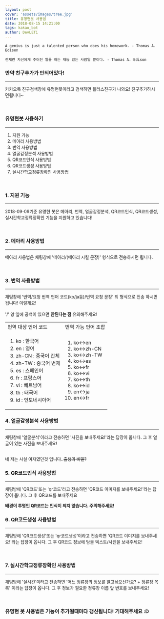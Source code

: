 ```yaml
---
layout: post
cover: 'assets/images/tree.jpg'
title: 유명현봇 사용법
date: 2018-08-15 14:21:00
tags: kakao_bot
author: DevLETi
---
```



```
A genius is just a talented person who does his homework. - Thomas A. Edison

천재란 자신에게 주어진 일을 하는 재능 있는 사람일 뿐이다. - Thomas A. Edison
```

### 만약 친구추가가 안되어있다!
<hr />

<p>카카오톡 친구검색창에 유명현봇이라고 검색하면 플러스친구가 나와요! 친구추가하시면됩니다~</p>


<br/>

<h3>유명현봇 사용하기</h3>
<hr />


<ol>
<li>지원 기능</li>
<li>메아리 사용방법</li>
<li>번역 사용방법</li>
<li>얼굴감정분석 사용방법</li>
<li>QR코드인식 사용방법</li>
<li>QR코드생성 사용방법</li>
<li>실시간학교정류장확인 사용방법</li>
</ol>


<br/>

<h3>1. 지원 기능</h3>
<hr />

<p>2018-09-09기준 유명현 봇은 메아리, 번역, 얼굴감정분석, QR코드인식, QR코드생성, 실시간학교정류장확인 기능을 지원하고 있습니다!</p>

<br />


<h3>2. 메아리 사용방법</h3>
<hr />

<p>메아리 사용법은 채팅창에 '메아리/(메아리 시킬 문장)' 형식으로 전송하시면 됩니다.</p>


<br/>

<h3>3. 번역 사용방법</h3>
<hr/>

<p>채팅창에 '번역/요청 번역 언어 코드(ko/ja등)/번역 요청 문장' 의 형식으로 전송 하시면 됩니다! 이렇게요!<br/>
<amp-img src="{{ site.baseurl }}assets/bot_ex/trans_ex.png" width="128" height="220" layout="responsive" alt="" class="mb3"></amp-img><br/>
'/' 양 옆에 공백이 있으면 <strong>안된다는 점</strong> 유의해주세요!</p>
<table>
  <tr>
    <td>번역 대상 언어 코드</td>
    <td>번역 가능 언어 조합</td>
  </tr>
  <tr>
    <td> <ol><li>ko : 한국어</li> <li>en : 영어</li > <li>zh-CN : 중국어 간체</li> <li>zh-TW : 중국어 번체</li> <li>es : 스페인어</li> <li>fr : 프랑스어</li> <li>vi : 베트남어</li> <li>th : 태국어</li> <li>id : 인도네시아어</li></ol> </td>
    <td><ol> <li>ko<->en</li> <li>ko<->zh-CN</li> <li>ko<->zh-TW</li> <li>ko<->es</li> <li>ko<->fr</li> <li>ko<->vi</li> <li>ko<->th</li> <li>ko<->id</li> <li>en<->ja</li> <li>en<->fr</li> </ol></td>
  </tr>
</table>

<h3>4. 얼굴감정분석 사용방법</h3>
<hr/>


<p>채팅창에 '얼굴분석'이라고 전송하면 '사진을 보내주세요!'라는 답장이 옵니다. 그 후 얼굴이 있는 사진을 보내주세요!</p>
<amp-img src="{{ site.baseurl }}assets/bot_ex/gamsung_ex.png" width="191" height="516" layout="responsive" alt="" class="mb3"></amp-img><br/>
네 저는 사실 여자였던것 입니다..<del>출생의 비밀?</del>
<br />

<h3>5. QR코드인식 사용방법</h3>
<hr/>


<p>채팅방에 'QR코드'또는 'qr코드'라고 전송하면 'QR코드 이미지를 보내주세요!'라는 답장이 옵니다. 그 후 QR코드를 보내주세요</p>
<strong>배경이 투명인 QR코드는 인식이 되지 않습니다. 주의해주세요!</strong>
<amp-img src="{{ site.baseurl }}assets/bot_ex/qrcode_ex.png" width="262" height="413" layout="responsive" alt="" class="mb3"></amp-img><br/>

<h3>6. QR코드생성 사용방법 </h3>
<hr />
<p>채팅방에 'QR코드생성'또는 'qr코드생성'이라고 전송하면 'QR코드 이미지를 보내주세요!'라는 답장이 옵니다. 그 후 QR코드 정보에 담을 텍스트/사진을 보내주세요!</p>

<amp-img src="{{ site.baseurl }}assets/bot_ex/qr_gen_ex.png" width="262" height="510" layout="responsive" alt="" class="mb3"></amp-img><br/>

<h3>7. 실시간학교정류장확인 사용방법</h3>
<hr />

<p>채팅방에 '실시간'이라고 전송하면 '어느 정류장의 정보를 알고싶으신가요? + 정류장 목록' 이라는 답장이 옵니다. 그 후 정보가 필요한 정류장 이름 앞 번호를 보내주세요!</p>
<amp-img src="{{ site.baseurl }}assets/bot_ex/bus_ex.png" width="262" height="409" layout="responsive" alt="" class="mb3"></amp-img><br/>

<h3>유명현 봇 사용법은 기능이 추가될때마다 갱신됩니다! 기대해주세요 :D</h3>
